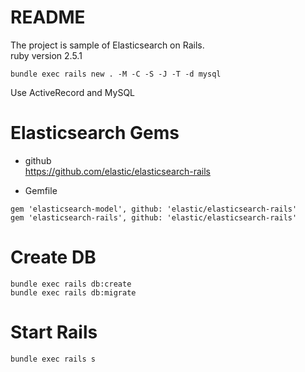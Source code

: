 # README

The project is sample of Elasticsearch on Rails.  
ruby version 2.5.1  

```
bundle exec rails new . -M -C -S -J -T -d mysql
```

Use ActiveRecord and MySQL  

Elasticsearch Gems
====================

- github  
https://github.com/elastic/elasticsearch-rails

- Gemfile  
```
gem 'elasticsearch-model', github: 'elastic/elasticsearch-rails'
gem 'elasticsearch-rails', github: 'elastic/elasticsearch-rails'
```

Create DB
====================

```
bundle exec rails db:create
bundle exec rails db:migrate
```

Start Rails
====================

```
bundle exec rails s
```

